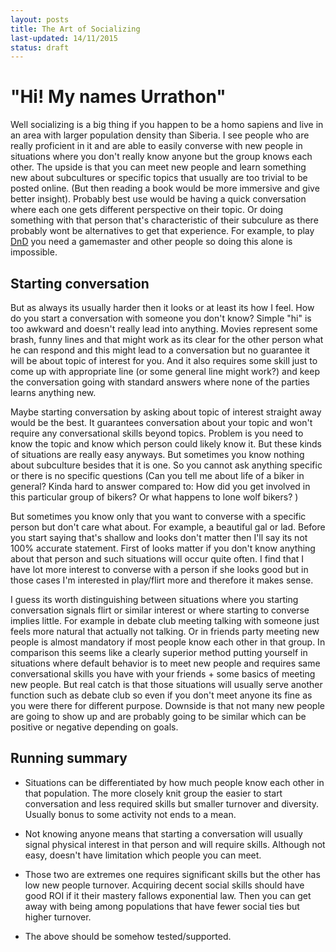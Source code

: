 ```yaml
---
layout: posts
title: The Art of Socializing
last-updated: 14/11/2015
status: draft
---
```


# "Hi! My names Urrathon"

Well socializing is a big thing if you happen to be a homo sapiens and live in an area with larger population density than Siberia. I see people who are really proficient in it and are able to easily converse with new people in situations where you don't really know anyone but the group knows each other.
The upside is that you can meet new people and learn something new about subcultures or specific topics that usually are too trivial to be posted online. (But then reading a book would be more immersive and give better insight). Probably best use would be having a quick conversation where each one gets different perspective on their topic.
 Or doing something with that person that's characteristic of their subculure as there probably wont be alternatives to get that experience. For example,  to play [DnD][1] you need a gamemaster and other people so doing this alone is impossible.

 [1]: https://en.wikipedia.org/wiki/Dungeons_%26_Dragons "Dungeons&Dragons"

## Starting conversation

But as always its usually harder then it looks or at least its how I feel. How do you start a conversation with someone you don't know? Simple "hi" is too awkward and doesn't really lead into anything. Movies represent some brash, funny lines and that might work as its clear for the other person what he can respond and this might lead to a conversation but no guarantee it will be about topic of interest for you. And it also requires some skill just to come up with appropriate line (or some general line might work?) and keep the conversation going with standard answers where none of the parties learns anything new.

Maybe starting conversation by asking about topic of interest straight away would be the best. It guarantees conversation about your topic and won't require any conversational skills beyond topics. Problem is you need to know the topic and know which person could likely know it. But these kinds of situations are really easy anyways. But sometimes you know nothing about subculture besides that it is one. So you cannot ask anything specific or there is no specific questions (Can you tell me about life of a biker in general? Kinda hard to answer compared to: How did you get involved in this particular group of bikers? Or what happens to lone wolf bikers? )

But sometimes you know only that you want to converse with a specific person but don't care what about. For example, a beautiful gal or lad. Before you start saying that's shallow and looks don't matter then I'll say its not 100% accurate statement. First of looks matter if you don't know anything about that person and such situations will occur quite often. I find that I have lot more interest to converse with a person if she looks good but in those cases I'm interested in play/flirt more and therefore it makes sense.

I guess its worth distinguishing between situations where you starting conversation signals flirt or similar interest or where starting to converse implies little. For example in debate club meeting talking with someone just feels more natural that actually not talking. Or in friends party meeting new people is almost mandatory if most people know each other in that group. In comparison this seems like a clearly superior method putting yourself in situations where default behavior is to meet new people and requires same conversational skills you have with your friends + some basics of meeting new people. But real catch is that those situations will usually serve another function such as debate club so even if you don't meet anyone its fine as you were there for different purpose. Downside is that not many new people are going to show up and are probably going to be similar which can be positive or negative depending on goals.

## Running summary

* Situations can be differentiated by how much people know each other in that population. The more closely knit group the easier to start conversation and less required skills but smaller turnover and diversity. Usually bonus to some activity not ends to a mean.
* Not knowing anyone means that starting a conversation will usually signal physical interest in that person and will require skills. Although not easy, doesn't have limitation which people you can meet.
* Those two are extremes one requires significant skills but the other has low new people turnover. Acquiring decent social skills should have good ROI if it their mastery fallows exponential law. Then you can get away with being among populations that have fewer social ties but higher turnover.

* The above should be somehow tested/supported.
